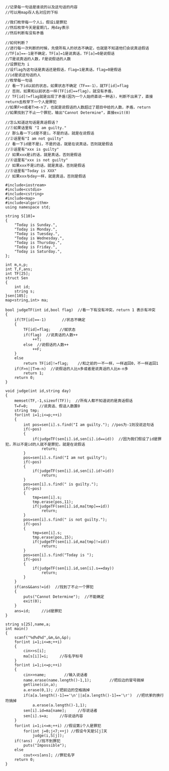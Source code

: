 <pre><code data-rendered-lang="awk">
<span class="hljs-regexp">//</span>记录每一句话是谁说的以及这句话的内容
<span class="hljs-regexp">//</span>可以用map存人名对应的下标 

<span class="hljs-regexp">//</span>我们枚举每一个人i，假设i是罪犯
<span class="hljs-regexp">//</span>然后枚举今天是星期几，用day表示 
<span class="hljs-regexp">//</span>然后判断有没有矛盾

<span class="hljs-regexp">//</span>如何判断？
<span class="hljs-regexp">//</span>进行每一次判断的时候，先使所有人的状态不确定，也就是不知道他们会说真话假话
<span class="hljs-regexp">//</span>TF[a]==-<span class="hljs-number">1</span>是不确定，TF[a]=<span class="hljs-number">1</span>是说真话，TF[a]=<span class="hljs-number">0</span>是说假话
<span class="hljs-regexp">//</span>T是说真话的人数，F是说假话的人数 
<span class="hljs-regexp">//</span>设罪犯为 i 
<span class="hljs-regexp">//</span>设flag为这句话是真话还是假话，flag=<span class="hljs-number">1</span>是真话，flag=<span class="hljs-number">0</span>是假话 
<span class="hljs-regexp">//i</span>d是说这句话的人 
<span class="hljs-regexp">//</span>枚举每一句话
<span class="hljs-regexp">//</span>	看一下id以前的状态，如果状态不确定（TF==-<span class="hljs-number">1</span>），就TF[id]=flag
<span class="hljs-regexp">//</span>	否则，如果和以前状态一样(TF[id]==flag)，就没有矛盾，
<span class="hljs-regexp">//</span>	TF[id]!=flag就是出现了矛盾(因为一个人始终直说一种话)，判断不出来了，直接return去枚举下一个人是罪犯 
<span class="hljs-regexp">//</span>如果F&gt;n或者T&gt;m-n了，也就是说假话的人数超过了题目中给的人数，矛盾，return
<span class="hljs-regexp">//</span>如果找到了不止一个罪犯，输出<span class="hljs-string">"Cannot Determine"</span>，直接<span class="hljs-keyword">exit</span>(<span class="hljs-number">0</span>) 

<span class="hljs-regexp">//</span>怎么知道这句话是真话假话？ 
<span class="hljs-regexp">//</span>①如果话里有 <span class="hljs-string">"I am guilty."</span>
<span class="hljs-regexp">//</span>	那么看一下id是不是i，不是的话，就是在说假话
<span class="hljs-regexp">//</span>②话里有<span class="hljs-string">"I am not guilty"</span>
<span class="hljs-regexp">//</span>	看一下id是不是i，不是的话，就是在说真话，否则就是假话 
<span class="hljs-regexp">//</span>③话里有<span class="hljs-string">"xxx is guilty"</span>
<span class="hljs-regexp">//</span>	如果xxx是i的话，就是真话，否则是假话
<span class="hljs-regexp">//</span>④话里有<span class="hljs-string">"xxx is not guilty"</span>
<span class="hljs-regexp">//</span>	如果xxx不是i的话，就是真话，否则是假话
<span class="hljs-regexp">//</span>⑤话里有<span class="hljs-string">"Today is XXX"</span>
<span class="hljs-regexp">//</span>	如果xxx与day一样，就是真话，否则是假话
 
<span class="hljs-comment">#include&lt;iostream&gt;</span>
<span class="hljs-comment">#include&lt;cstdio&gt;</span>
<span class="hljs-comment">#include&lt;cstring&gt;</span>
<span class="hljs-comment">#include&lt;map&gt;</span>
<span class="hljs-comment">#include&lt;algorithm&gt;</span>
using namespace std;

string S[<span class="hljs-number">10</span>]=
{
	<span class="hljs-string">"Today is Sunday."</span>,
	<span class="hljs-string">"Today is Monday."</span>,
	<span class="hljs-string">"Today is Tuesday."</span>,
	<span class="hljs-string">"Today is Wednesday."</span>,
	<span class="hljs-string">"Today is Thursday."</span>,
	<span class="hljs-string">"Today is Friday."</span>,
	<span class="hljs-string">"Today is Saturday."</span>,
};

int m,n,p;
int T,F,ans;
int TF[<span class="hljs-number">25</span>];
struct Sen
{
	int id;
	string s;
}sen[<span class="hljs-number">105</span>];
map&lt;string,int&gt; ma;

bool judgeTF(int id,bool flag)	<span class="hljs-regexp">//</span>看一下有没有冲突，return <span class="hljs-number">1</span> 表示有冲突 
{
	<span class="hljs-keyword">if</span>(TF[id]==-<span class="hljs-number">1</span>)		<span class="hljs-regexp">//</span>状态不确定 
	{
		TF[id]=flag;	<span class="hljs-regexp">//</span>赋状态 
		<span class="hljs-keyword">if</span>(flag)	<span class="hljs-regexp">//</span>说真话的人数++ 
			++T;
		<span class="hljs-keyword">else</span>	<span class="hljs-regexp">//</span>说假话的人数++ 
			++F;
	}
	<span class="hljs-keyword">else</span>
		return TF[id]!=flag;	<span class="hljs-regexp">//</span>和之前的一不一样，一样返回<span class="hljs-number">0</span>，不一样返回<span class="hljs-number">1</span> 
	<span class="hljs-keyword">if</span>(F&gt;n||T&gt;m-n)	<span class="hljs-regexp">//</span>说假话的人比n多或者是说真话的人比m-n多 
		return <span class="hljs-number">1</span>;
	return <span class="hljs-number">0</span>;
}

void judge(int id,string day)
{
	memset(TF,-<span class="hljs-number">1</span>,sizeof(TF));	<span class="hljs-regexp">//</span>所有人都不知道说的是真话假话 
	T=F=<span class="hljs-number">0</span>;		<span class="hljs-regexp">//</span>说真话、假话人数置<span class="hljs-number">0</span> 
	string tmp;
	<span class="hljs-keyword">for</span>(int i=<span class="hljs-number">1</span>;i&lt;=p;++i)
	{
		int pos=sen[i].s.find(<span class="hljs-string">"I am guilty."</span>);	<span class="hljs-regexp">//</span>pos为-<span class="hljs-number">1</span>则没说这句话 
		<span class="hljs-keyword">if</span>(~pos)
		{
			<span class="hljs-keyword">if</span>(judgeTF(sen[i].id,sen[i].id==id))	<span class="hljs-regexp">//</span>因为我们假设了id是罪犯，所以不是id的人就不是罪犯，就是在说假话
				return;
		}
		pos=sen[i].s.find(<span class="hljs-string">"I am not guilty"</span>);
		<span class="hljs-keyword">if</span>(~pos)
		{
			<span class="hljs-keyword">if</span>(judgeTF(sen[i].id,sen[i].id!=id))
				return;
		}
		pos=sen[i].s.find(<span class="hljs-string">" is guilty."</span>);
		<span class="hljs-keyword">if</span>(~pos)
		{
			tmp=sen[i].s;
			tmp.erase(pos,<span class="hljs-number">11</span>);
			<span class="hljs-keyword">if</span>(judgeTF(sen[i].id,ma[tmp]==id))
				return;
		}
		pos=sen[i].s.find(<span class="hljs-string">" is not guilty."</span>);
		<span class="hljs-keyword">if</span>(~pos)
		{
			tmp=sen[i].s;
			tmp.erase(pos,<span class="hljs-number">15</span>);
			<span class="hljs-keyword">if</span>(judgeTF(sen[i].id,ma[tmp]!=id))
				return;
		}
		pos=sen[i].s.find(<span class="hljs-string">"Today is "</span>);
		<span class="hljs-keyword">if</span>(~pos)
		{
			<span class="hljs-keyword">if</span>(judgeTF(sen[i].id,sen[i].s==day))
				return;
		}
	}
	<span class="hljs-keyword">if</span>(ans&amp;&amp;ans!=id)	<span class="hljs-regexp">//</span>找到了不止一个罪犯 
	{
		puts(<span class="hljs-string">"Cannot Determine"</span>);	<span class="hljs-regexp">//</span>不能确定 
		<span class="hljs-keyword">exit</span>(<span class="hljs-number">0</span>);
	}
	ans=id;		<span class="hljs-regexp">//i</span>d是罪犯 
}

string s[<span class="hljs-number">25</span>],name,a;
int main()
{
	scanf(<span class="hljs-string">"%d%d%d"</span>,&amp;m,&amp;n,&amp;p);
	<span class="hljs-keyword">for</span>(int i=<span class="hljs-number">1</span>;i&lt;=m;++i)
	{
		cin&gt;&gt;s[i];
		ma[s[i]]=i;		<span class="hljs-regexp">//</span>存名字标号 
	}
	<span class="hljs-keyword">for</span>(int i=<span class="hljs-number">1</span>;i&lt;=p;++i)
	{
		cin&gt;&gt;name;		<span class="hljs-regexp">//</span>输入说话者 
		name.erase(name.length()-<span class="hljs-number">1</span>,<span class="hljs-number">1</span>);		<span class="hljs-regexp">//</span>把后边的冒号搞掉 
		getline(cin,a);
		a.erase(<span class="hljs-number">0</span>,<span class="hljs-number">1</span>);	<span class="hljs-regexp">//</span>把前边的空格搞掉 
		<span class="hljs-keyword">if</span>(a[a.length()-<span class="hljs-number">1</span>]==<span class="hljs-string">'\n'</span>||a[a.length()-<span class="hljs-number">1</span>]==<span class="hljs-string">'\r'</span>)	<span class="hljs-regexp">//</span>把坑爹的换行符搞掉 
			a.erase(a.length()-<span class="hljs-number">1</span>,<span class="hljs-number">1</span>);
		sen[i].id=ma[name];		<span class="hljs-regexp">//</span>存说话者 
		sen[i].s=a;		<span class="hljs-regexp">//</span>存说话内容 
	}
	<span class="hljs-keyword">for</span>(int i=<span class="hljs-number">1</span>;i&lt;=m;++i)	<span class="hljs-regexp">//</span>假设第i个人是罪犯 
		<span class="hljs-keyword">for</span>(int j=<span class="hljs-number">0</span>;j&lt;<span class="hljs-number">7</span>;++j)	<span class="hljs-regexp">//</span>假设今天是S[j]天 
			judge(i,S[j]);
	<span class="hljs-keyword">if</span>(!ans)	<span class="hljs-regexp">//</span>找不到罪犯 
		puts(<span class="hljs-string">"Impossible"</span>);
	<span class="hljs-keyword">else</span>
		cout&lt;&lt;s[ans];	<span class="hljs-regexp">//</span>罪犯名字 
	return <span class="hljs-number">0</span>;
}
</code></pre>
